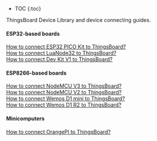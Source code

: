 
* TOC
{:toc}

ThingsBoard Device Library and device connecting guides.  

#### ESP32-based boards

<!--[How to connect M5Stack Timer Camera X to ThingsBoard?](/docs/devices-library/{{docsPrefix}}m5stack-timer-camera-x/)  
[How to connect ESP-EYE to ThingsBoard?](/docs/devices-library/{{docsPrefix}}esp-eye/)-->  

[How to connect ESP32 PICO Kit to ThingsBoard?](/docs/devices-library/{{docsPrefix}}esp32picokit/)  
[How to connect LuaNode32 to ThingsBoard?](/docs/devices-library/{{docsPrefix}}luanode32/)  
[How to connect Dev Kit V1 to ThingsBoard?](/docs/devices-library/{{docsPrefix}}dev-kit-v1/)  

#### ESP8266-based boards

[How to connect NodeMCU V3 to ThingsBoard?](/docs/devices-library/{{docsPrefix}}nodemcuv3/)  
[How to connect NodeMCU V2 to ThingsBoard?](/docs/devices-library/{{docsPrefix}}nodemcuv2/)  
[How to connect Wemos D1 mini to ThingsBoard?](/docs/devices-library/{{docsPrefix}}wemos-d1-mini-esp8266/)  
[How to connect Wemos D1 R2 to ThingsBoard?](/docs/devices-library/{{docsPrefix}}wemos-d1-r2/)  


#### Minicomputers

[How to connect OrangePI to ThingsBoard?](/docs/devices-library/{{docsPrefix}}orangepi/)
